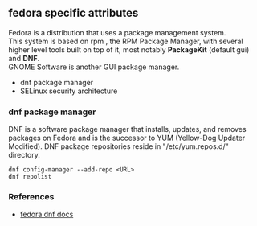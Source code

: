 ## fedora specific attributes  
Fedora is a distribution that uses a package management system.   
This system is based on rpm , the RPM Package Manager, with several higher level tools built on top of it, most notably **PackageKit** (default gui) and **DNF**.    
GNOME Software is another GUI package manager.
- dnf package manager
- SELinux security architecture

### dnf package manager   
DNF is a software package manager that installs, updates, and removes packages on Fedora and is the successor to YUM (Yellow-Dog Updater Modified).
DNF package repositories reside in "/etc/yum.repos.d/" directory.
```shell
dnf config-manager --add-repo <URL> 
dnf repolist 
```

### References
- [fedora dnf docs](https://docs.fedoraproject.org/en-US/quick-docs/dnf/)